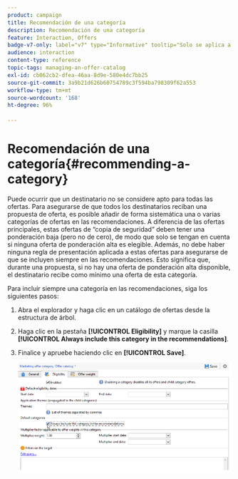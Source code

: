 ```yaml
---
product: campaign
title: Recomendación de una categoría
description: Recomendación de una categoría
feature: Interaction, Offers
badge-v7-only: label="v7" type="Informative" tooltip="Solo se aplica a Campaign Classic v7"
audience: interaction
content-type: reference
topic-tags: managing-an-offer-catalog
exl-id: cb062cb2-dfea-46aa-8d9e-580e4dc7bb25
source-git-commit: 3a9b21d626b60754789c3f594ba798309f62a553
workflow-type: tm+mt
source-wordcount: '168'
ht-degree: 96%

---
```


# Recomendación de una categoría{#recommending-a-category}



Puede ocurrir que un destinatario no se considere apto para todas las ofertas. Para asegurarse de que todos los destinatarios reciban una propuesta de oferta, es posible añadir de forma sistemática una o varias categorías de ofertas en las recomendaciones. A diferencia de las ofertas principales, estas ofertas de “copia de seguridad” deben tener una ponderación baja (pero no de cero), de modo que solo se tengan en cuenta si ninguna oferta de ponderación alta es elegible. Además, no debe haber ninguna regla de presentación aplicada a estas ofertas para asegurarse de que se incluyen siempre en las recomendaciones. Esto significa que, durante una propuesta, si no hay una oferta de ponderación alta disponible, el destinatario recibe como mínimo una oferta de esta categoría.

Para incluir siempre una categoría en las recomendaciones, siga los siguientes pasos:

1. Abra el explorador y haga clic en un catálogo de ofertas desde la estructura de árbol.
1. Haga clic en la pestaña **[!UICONTROL Eligibility]** y marque la casilla **[!UICONTROL Always include this category in the recommendations]**.
1. Finalice y apruebe haciendo clic en **[!UICONTROL Save]**.

   ![](assets/offer_cat_default_001.png)
